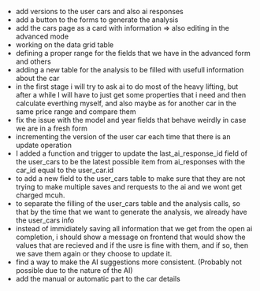- add versions to the user cars and also ai responses
- add a button to the forms to generate the analysis
- add the cars page as a card with information => also editing in the advanced mode
- working on the data grid table
- defining a proper range for the fields that we have in the advanced form and others
- adding a new table for the analysis to be filled with usefull information about the car
- in the first stage i will try to ask ai to do most of the heavy lifting, but after a while I will have to just get some properties that i need and then calculate everthing myself, and also maybe as for another car in the same price range and compare them
- fix the issue with the model and year fields that behave weirdly in case we are in a fresh form
- incrementing the version of the user car each time that there is an update operation
- I added a function and trigger to update the last_ai_response_id field of the user_cars to be the latest possible item from ai_responses with the car_id equal to the user_car.id
- to add a new field to the user_cars table to make sure that they are not trying to make multiple saves and rerquests to the ai and we wont get charged mcuh.
- to separate the filling of the user_cars table and the analysis calls, so that by the time that we want to generate the analysis, we already have the user_cars info
- instead of immidiately saving all information that we get from the open ai completion, i should show a message on frontend that would show the values that are recieved and if the usre is fine with them, and if so, then we save them again or they choose to update it.
- find a way to make the AI suggestions more consistent. (Probably not possible due to the nature of the AI)
- add the manual or automatic part to the car details
